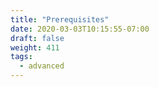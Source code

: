 ```yaml
---
title: "Prerequisites"
date: 2020-03-03T10:15:55-07:00
draft: false
weight: 411
tags:
  - advanced
---
```

